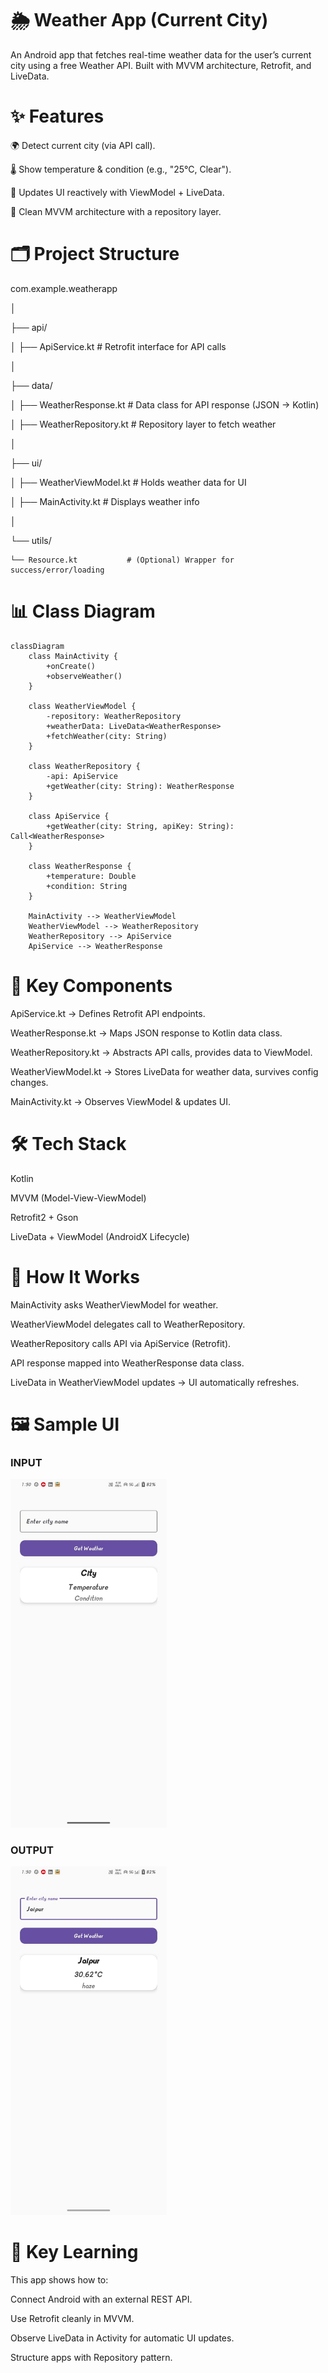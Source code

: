 # 🌦️ Weather App (Current City)

An Android app that fetches real-time weather data for the user’s current city using a free Weather API. Built with MVVM architecture, Retrofit, and LiveData.

# ✨ Features

🌍 Detect current city (via API call).

🌡️ Show temperature & condition (e.g., "25°C, Clear").

🔄 Updates UI reactively with ViewModel + LiveData.

🚀 Clean MVVM architecture with a repository layer.

# 🗂️ Project Structure

com.example.weatherapp

│

├── api/

│   ├── ApiService.kt         # Retrofit interface for API calls

│

├── data/

│   ├── WeatherResponse.kt    # Data class for API response (JSON → Kotlin)

│   ├── WeatherRepository.kt  # Repository layer to fetch weather

│

├── ui/

│   ├── WeatherViewModel.kt   # Holds weather data for UI

│   ├── MainActivity.kt       # Displays weather info

│

└── utils/

    └── Resource.kt           # (Optional) Wrapper for success/error/loading

# 📊 Class Diagram

```mermaid
classDiagram
    class MainActivity {
        +onCreate()
        +observeWeather()
    }

    class WeatherViewModel {
        -repository: WeatherRepository
        +weatherData: LiveData<WeatherResponse>
        +fetchWeather(city: String)
    }

    class WeatherRepository {
        -api: ApiService
        +getWeather(city: String): WeatherResponse
    }

    class ApiService {
        +getWeather(city: String, apiKey: String): Call<WeatherResponse>
    }

    class WeatherResponse {
        +temperature: Double
        +condition: String
    }

    MainActivity --> WeatherViewModel
    WeatherViewModel --> WeatherRepository
    WeatherRepository --> ApiService
    ApiService --> WeatherResponse
```

# 🔑 Key Components

ApiService.kt → Defines Retrofit API endpoints.

WeatherResponse.kt → Maps JSON response to Kotlin data class.

WeatherRepository.kt → Abstracts API calls, provides data to ViewModel.

WeatherViewModel.kt → Stores LiveData for weather data, survives config changes.

MainActivity.kt → Observes ViewModel & updates UI.

# 🛠️ Tech Stack

Kotlin

MVVM (Model-View-ViewModel)

Retrofit2 + Gson

LiveData + ViewModel (AndroidX Lifecycle)

# 🚀 How It Works

MainActivity asks WeatherViewModel for weather.

WeatherViewModel delegates call to WeatherRepository.

WeatherRepository calls API via ApiService (Retrofit).

API response mapped into WeatherResponse data class.

LiveData in WeatherViewModel updates → UI automatically refreshes.

# 🖼️ Sample UI


### INPUT
<img src="screenshots/weatherapp_output1.jpg" alt="INPUT" width="250"/>

### OUTPUT
<img src="screenshots/weatherapp_output2.jpg" alt="OUTPUT" width="250"/>


	
# 📌 Key Learning

This app shows how to:

Connect Android with an external REST API.

Use Retrofit cleanly in MVVM.

Observe LiveData in Activity for automatic UI updates.

Structure apps with Repository pattern.
